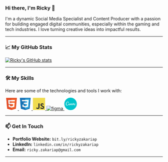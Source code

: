 ### Hi there, I'm Ricky 👋

I'm a dynamic Social Media Specialist and Content Producer with a passion for building engaged digital communities, especially within the gaming and tech industries. I love turning creative ideas into impactful results.

---

### 📈 My GitHub Stats

[![Ricky's GitHub stats](https://github-readme-stats.vercel.app/api?username=rickyzakariap&show_icons=true&theme=tokyonight&rank_icon=github)](https://github.com/anuraghazra/github-readme-stats)

---

### 🛠️ My Skills

Here are some of the technologies and tools I work with:

<p align="left">
  <a href="https://developer.mozilla.org/en-US/docs/Web/HTML" target="_blank" rel="noreferrer"> <img src="https://raw.githubusercontent.com/devicons/devicon/master/icons/html5/html5-original.svg" alt="html5" width="40" height="40"/> </a>
  <a href="https://developer.mozilla.org/en-US/docs/Web/CSS" target="_blank" rel="noreferrer"> <img src="https://raw.githubusercontent.com/devicons/devicon/master/icons/css3/css3-original.svg" alt="css3" width="40" height="40"/> </a>
  <a href="https://developer.mozilla.org/en-US/docs/Web/JavaScript" target="_blank" rel="noreferrer"> <img src="https://raw.githubusercontent.com/devicons/devicon/master/icons/javascript/javascript-original.svg" alt="javascript" width="40" height="40"/> </a>
  <a href="https://www.figma.com/" target="_blank" rel="noreferrer"> <img src="https://www.vectorlogo.zone/logos/figma/figma-icon.svg" alt="figma" width="40" height="40"/> </a>
  <a href="https://www.canva.com/" target="_blank" rel="noreferrer"> <img src="https://raw.githubusercontent.com/devicons/devicon/master/icons/canva/canva-original.svg" alt="canva" width="40" height="40"/> </a>
</p>

---

### 📫 Get In Touch

* **Portfolio Website:** `bit.ly/rickyzakariap`
* **LinkedIn:** `linkedin.com/in/rickyzakariap`
* **Email:** `ricky.zakariap@gmail.com`

---
